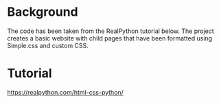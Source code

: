 # Background
The code has been taken from the RealPython tutorial below. 
The project creates a basic website with child pages that have been 
formatted using Simple.css and custom CSS.

# Tutorial
https://realpython.com/html-css-python/
